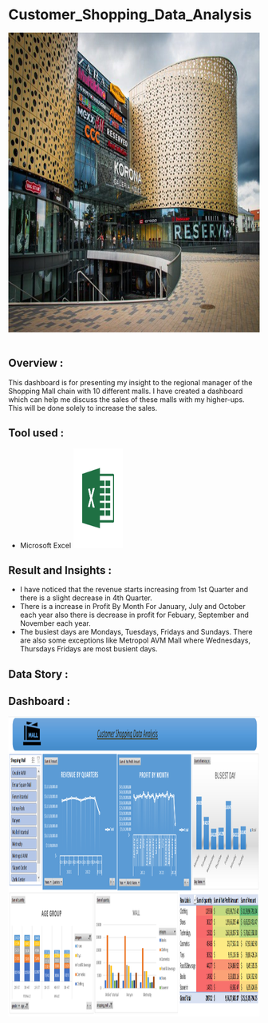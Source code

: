 # Customer_Shopping_Data_Analysis
<img src="./Mall_img.jpeg" width="3000" height="600"/>&nbsp;

## Overview : 
This dashboard is for presenting my insight to the regional manager of the Shopping Mall chain with 10 different malls. I have created a dashboard which can help me discuss the sales of these malls with my higher-ups. This will be done solely to increase the sales.

## Tool used :
- Microsoft Excel
<img src="./Excel_Img.png" width="100" height="200"/>&nbsp;

## Result and Insights :
- I have noticed that the revenue starts increasing from 1st Quarter and there is a slight decrease in 4th Quarter.
- There is a increase in Profit By Month For January, July and October each year also there is decrease in profit for Febuary, September and November each year.
- The busiest days are Mondays, Tuesdays, Fridays and Sundays. There are also some exceptions like Metropol AVM Mall where Wednesdays, Thursdays Fridays are most busient days.

## Data Story :

## Dashboard :
<img src="./Dashboard_img.png" width="3000" height="600"/>&nbsp;
